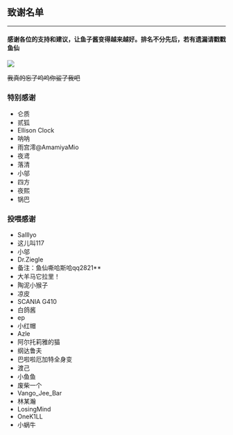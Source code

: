 ## 致谢名单
***
#### 感谢各位的支持和建议，让鱼子酱变得越来越好。排名不分先后，若有遗漏请戳戳鱼仙

![](image/IMG_3914.GIF)

~~我真的忘了呜呜你鲨了我吧~~
### 特别感谢

* 仑质
* 贰狐
* Ellison Clock
* 呐呐
* 雨宫澪@AmamiyaMio
* 夜鸢
* 落清
* 小邬
* 四方
* 夜熙
* 锅巴

### 投喂感谢

* SaIllyo
* 这儿叫117
* 小邬
* Dr.Ziegle
* 备注：鱼仙嘶哈斯哈qq2821**
* 大羊马它拉里！
* 陶泥小猴子
* 凉皮
* SCANIA G410
* 白鸽酱
* ep
* 小红帽
* Azle
* 阿尔托莉雅的猫
* 纲达鲁夫
* 巴啦啦厄加特全身变
* 渡己
* 小鱼鱼
* 废柴一个
* Vango_Jee_Bar
* 林某瀚
* LosingMind
* OneK1LL
* 小蜗牛



